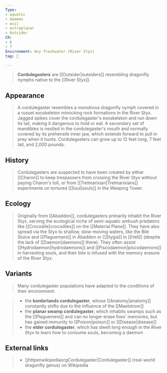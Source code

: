 ```yaml
---
Type:
- aquatic
- daemon
- evil
- extraplanar
- Outsider
CR:
- 6
- 7
Environment: Any freshwater (River Styx)
tag: 👹

---
```


> **Cordulegasters** are [[Outsider|outsiders]] resembling dragonfly nymphs native to the [[River Styx]].



## Appearance

> A cordulegaster resembles a monstrous dragonfly nymph covered in a russet exoskeleton mimicking rock formations in the River Styx. Jagged spikes cover the cordulegaster's exoskeleton and run down its tail, making it dangerous to hold or eat. A secondary set of mandibles is nestled in the cordulegaster's mouth and normally covered by its prehensile inner jaw, which extends forward to pull in prey when it hunts. Cordulegasters can grow up to 12 feet long, 7 feet tall, and 2,000 pounds.


## History

> Cordulegasters are suspected to have been created by either [[Charon]] to keep trespassers from crossing the River Styx without paying Charon's toll, or from [[Trelmarixian|Trelmarixians]] experiments on tortured [[Soul|souls]] in the Weeping Tower.


## Ecology

> Originally from [[Abaddon]], cordulegasters primarily inhabit the River Styx, serving the ecological niche of semi-aquatic ambush predators like [[Crocodile|crocodiles]] on the [[Material Plane]]. They have also spread via the Styx to shallow, slow-moving waters, like the Bile Sluice and [[Plaguemere]] in Abaddon or [[Stygia]] in [[Hell]] (despite the lack of [[Daemon|daemons]] there). They often assist [[Hydrodaemon|hydrodaemons]] and [[Piscodaemon|piscodaemons]] in harvesting souls, and their bite is infused with the memory erasure of the River Styx.


## Variants

> Many cordulegaster populations have adapted to the conditions of their environment:

> - the **borderlands cordulegaster**, whose [[Anatomy|anatomy]] constantly shifts due to the influence of the [[Maelstrom]]
> - the **planar swamp cordulegaster**, which inhabits swamps such as the [[Plaguemere]] and can no longer erase foes' memories, but has gained immunity to [[Poison|poison]] or [[Disease|disease]]
> - the **elder cordulegaster**, which has dwelt long enough in the River Styx to learn how to consume souls, becoming a daemon



## External links

> - [[httpenwikipediaorgCordulegaster|Cordulegaster]] (real-world dragonfly genus) on Wikipedia





